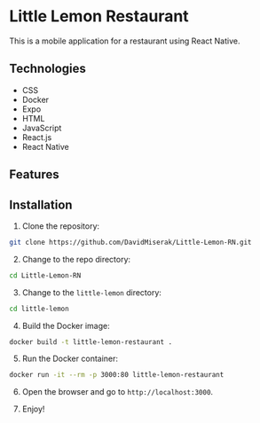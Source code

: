 Little Lemon Restaurant
=======================

This is a mobile application for a restaurant using React Native.

## Technologies

- CSS
- Docker
- Expo
- HTML
- JavaScript
- React.js
- React Native

## Features

## Installation

1. Clone the repository:
```bash
git clone https://github.com/DavidMiserak/Little-Lemon-RN.git
```

2. Change to the repo directory:
```bash
cd Little-Lemon-RN
```

3. Change to the `little-lemon` directory:
```bash
cd little-lemon
```

4. Build the Docker image:
```bash
docker build -t little-lemon-restaurant .
```

5. Run the Docker container:
```bash
docker run -it --rm -p 3000:80 little-lemon-restaurant
```

6. Open the browser and go to `http://localhost:3000`.

7. Enjoy!
